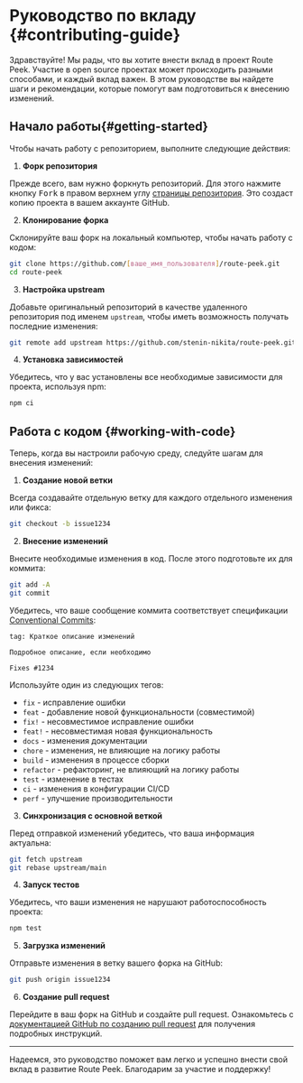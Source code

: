 # Руководство по вкладу {#contributing-guide}

Здравствуйте! Мы рады, что вы хотите внести вклад в проект Route Peek. Участие в open source проектах может происходить разными способами, и каждый вклад важен. В этом руководстве вы найдете шаги и рекомендации, которые помогут вам подготовиться к внесению изменений.

## Начало работы{#getting-started}

Чтобы начать работу с репозиторием, выполните следующие действия:

1. **Форк репозитория**

Прежде всего, вам нужно форкнуть репозиторий. Для этого нажмите кнопку <kbd>Fork</kbd> в правом верхнем углу [страницы репозитория](https://github.com/stenin-nikita/route-peek). Это создаст копию проекта в вашем аккаунте GitHub.

2. **Клонирование форка**

Склонируйте ваш форк на локальный компьютер, чтобы начать работу с кодом:

```sh
git clone https://github.com/[ваше_имя_пользователя]/route-peek.git
cd route-peek
```

3. **Настройка upstream**

Добавьте оригинальный репозиторий в качестве удаленного репозитория под именем `upstream`, чтобы иметь возможность получать последние изменения:

```sh
git remote add upstream https://github.com/stenin-nikita/route-peek.git
```

4. **Установка зависимостей**

Убедитесь, что у вас установлены все необходимые зависимости для проекта, используя npm:

```sh
npm ci
```

## Работа с кодом {#working-with-code}

Теперь, когда вы настроили рабочую среду, следуйте шагам для внесения изменений:

1. **Создание новой ветки**

Всегда создавайте отдельную ветку для каждого отдельного изменения или фикса:

```sh
git checkout -b issue1234
```

2. **Внесение изменений**

Внесите необходимые изменения в код. После этого подготовьте их для коммита:

```sh
git add -A
git commit
```

Убедитесь, что ваше сообщение коммита соответствует спецификации [Conventional Commits](https://conventionalcommits.org):

```
tag: Краткое описание изменений

Подробное описание, если необходимо

Fixes #1234
```

Используйте один из следующих тегов:

- `fix` - исправление ошибки
- `feat` - добавление новой функциональности (совместимой)
- `fix!` - несовместимое исправление ошибки
- `feat!` - несовместимая новая функциональность
- `docs` - изменения документации
- `chore` - изменения, не влияющие на логику работы
- `build` - изменения в процессе сборки
- `refactor` - рефакторинг, не влияющий на логику работы
- `test` - изменение в тестах
- `ci` - изменения в конфигурации CI/CD
- `perf` - улучшение производительности

3. **Синхронизация с основной веткой**

Перед отправкой изменений убедитесь, что ваша информация актуальна:

```sh
git fetch upstream
git rebase upstream/main
```

4. **Запуск тестов**

Убедитесь, что ваши изменения не нарушают работоспособность проекта:

```sh
npm test
```

5. **Загрузка изменений**

Отправьте изменения в ветку вашего форка на GitHub:

```sh
git push origin issue1234
```

6. **Создание pull request**

Перейдите в ваш форк на GitHub и создайте pull request. Ознакомьтесь с [документацией GitHub по созданию pull request](https://docs.github.com/en/pull-requests) для получения подробных инструкций.

---

Надеемся, это руководство поможет вам легко и успешно внести свой вклад в развитие Route Peek. Благодарим за участие и поддержку!
